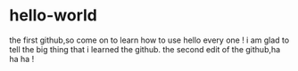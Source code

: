 # hello-world
the first github,so come on to learn how to use
hello  every one ! i am glad to tell the big thing that i learned the github.
the second edit of the github,ha ha ha !
